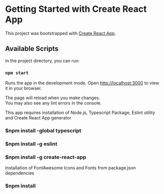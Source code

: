 # Getting Started with Create React App

This project was bootstrapped with [Create React App](https://github.com/facebook/create-react-app).

## Available Scripts

In the project directory, you can run:

### `npm start`

Runs the app in the development mode.
Open [http://localhost:3000](http://localhost:3000) to view it in your browser.

The page will reload when you make changes.\
You may also see any lint errors in the console.


This app requires installation of Node.js, Typescript Package, Eslint utility and Create React App generator
### $npm install -global typescript 
### $npm install -g eslint
### $npm install -g create-react-app


Installation of FontAwesome Icons and Fonts from package.json dependencies

### $npm install


